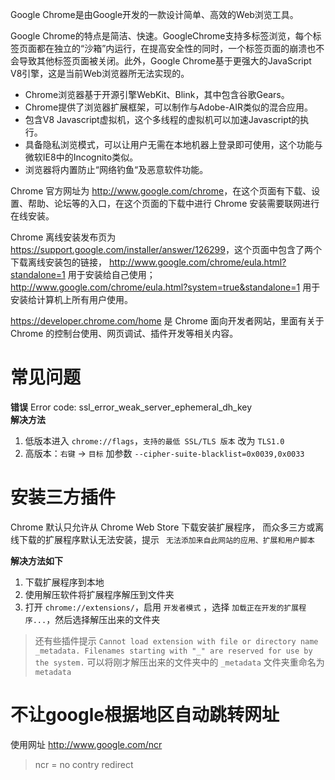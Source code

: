 Google Chrome是由Google开发的一款设计简单、高效的Web浏览工具。  

Google Chrome的特点是简洁、快速。GoogleChrome支持多标签浏览，每个标签页面都在独立的“沙箱”内运行，在提高安全性的同时，一个标签页面的崩溃也不会导致其他标签页面被关闭。此外，Google Chrome基于更强大的JavaScript V8引擎，这是当前Web浏览器所无法实现的。   

* Chrome浏览器基于开源引擎WebKit、Blink，其中包含谷歌Gears。
* Chrome提供了浏览器扩展框架，可以制作与Adobe-AIR类似的混合应用。
* 包含V8 Javascript虚拟机，这个多线程的虚拟机可以加速Javascript的执行。
* 具备隐私浏览模式，可以让用户无需在本地机器上登录即可使用，这个功能与微软IE8中的Incognito类似。
* 浏览器将内置防止“网络钓鱼“及恶意软件功能。  

Chrome 官方网址为 <http://www.google.com/chrome>，在这个页面有下载、设置、帮助、论坛等的入口，在这个页面的下载中进行 Chrome 安装需要联网进行在线安装。    
  
Chrome 离线安装发布页为 <https://support.google.com/installer/answer/126299>，这个页面中包含了两个下载离线安装包的链接， <http://www.google.com/chrome/eula.html?standalone=1> 用于安装给自己使用； <http://www.google.com/chrome/eula.html?system=true&standalone=1> 用于安装给计算机上所有用户使用。  

<https://developer.chrome.com/home> 是 Chrome 面向开发者网站，里面有关于 Chrome 的控制台使用、网页调试、插件开发等相关内容。

# 常见问题

**错误** Error code: ssl_error_weak_server_ephemeral_dh_key    
**解决方法**
1. 低版本进入 `chrome://flags`，`支持的最低 SSL/TLS 版本` 改为 `TLS1.0`
1. 高版本：`右键` -> `目标` 加参数 `--cipher-suite-blacklist=0x0039,0x0033`

# 安装三方插件
Chrome 默认只允许从 Chrome Web Store 下载安装扩展程序， 而众多三方或离线下载的扩展程序默认无法安装，提示 ` 无法添加来自此网站的应用、扩展和用户脚本`
 
**解决方法如下**
1. 下载扩展程序到本地
1. 使用解压软件将扩展程序解压到文件夹
1. 打开 `chrome://extensions/`，启用 `开发者模式` ，选择 `加载正在开发的扩展程序...`，然后选择解压出来的文件夹

> 还有些插件提示 `Cannot load extension with file or directory name _metadata. Filenames starting with "_" are reserved for use by the system.` 可以将刚才解压出来的文件夹中的 `_metadata` 文件夹重命名为 `metadata`

# 不让google根据地区自动跳转网址
使用网址 <http://www.google.com/ncr>
> ncr = no contry redirect
